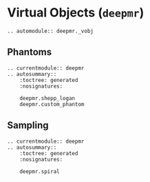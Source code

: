 # Virtual Objects  (`deepmr`)

```{eval-rst}
.. automodule:: deepmr._vobj
```

## Phantoms
```{eval-rst}
.. currentmodule:: deepmr
.. autosummary::
	:toctree: generated
	:nosignatures:
	
	deepmr.shepp_logan
	deepmr.custom_phantom
```

## Sampling
```{eval-rst}
.. currentmodule:: deepmr
.. autosummary::
	:toctree: generated
	:nosignatures:
	
	deepmr.spiral
```
